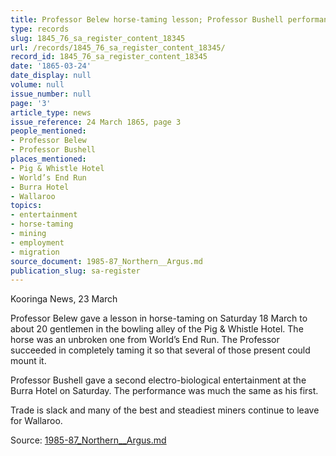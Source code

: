 ```yaml
---
title: Professor Belew horse-taming lesson; Professor Bushell performance; trade slack
type: records
slug: 1845_76_sa_register_content_18345
url: /records/1845_76_sa_register_content_18345/
record_id: 1845_76_sa_register_content_18345
date: '1865-03-24'
date_display: null
volume: null
issue_number: null
page: '3'
article_type: news
issue_reference: 24 March 1865, page 3
people_mentioned:
- Professor Belew
- Professor Bushell
places_mentioned:
- Pig & Whistle Hotel
- World’s End Run
- Burra Hotel
- Wallaroo
topics:
- entertainment
- horse-taming
- mining
- employment
- migration
source_document: 1985-87_Northern__Argus.md
publication_slug: sa-register
---
```


Kooringa News, 23 March

Professor Belew gave a lesson in horse-taming on Saturday 18 March to about 20 gentlemen in the bowling alley of the Pig & Whistle Hotel.  The horse was an unbroken one from World’s End Run.  The Professor succeeded in completely taming it so that several of those present could mount it.

Professor Bushell gave a second electro-biological entertainment at the Burra Hotel on Saturday.  The performance was much the same as his first.

Trade is slack and many of the best and steadiest miners continue to leave for Wallaroo.

Source: [1985-87_Northern__Argus.md](/downloads/markdown/1985-87_Northern__Argus.md)
